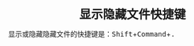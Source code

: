 <center><font size="5"><b>显示隐藏文件快捷键</b></font></center>

显示或隐藏隐藏文件的快捷键是：<kbd>Shift</kbd>+<kbd>Command</kbd>+<kbd>.</kbd>

